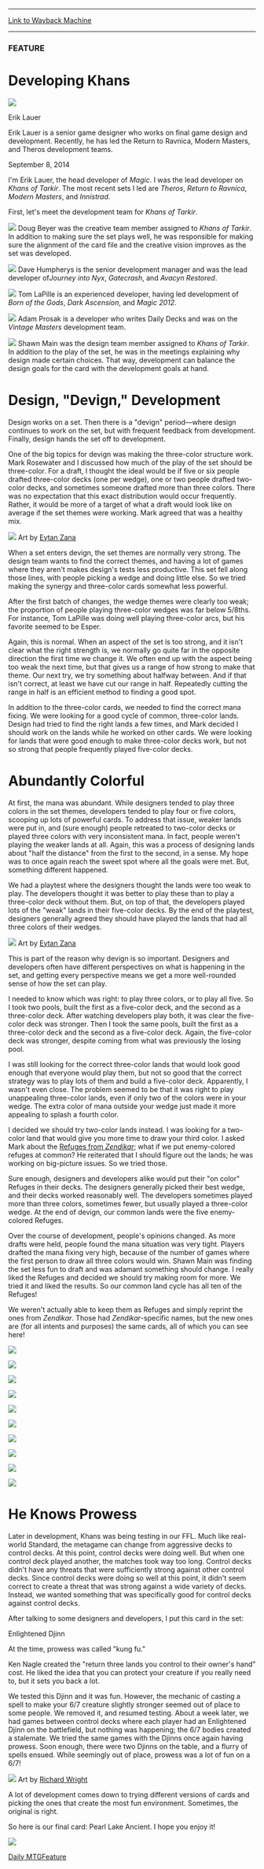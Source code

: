 
---
[Link to Wayback Machine](https://web.archive.org/web/20140911031817/http://magic.wizards.com/en/articles/archive/feature/developing-khans-2014-09-08)

[_metadata_:wayback_url]:- "http://magic.wizards.com/en/articles/archive/feature/developing-khans-2014-09-08"
[_metadata_:wayback_raw_url]:- "https://web.archive.org/web/20140911031817id_/http://magic.wizards.com/en/articles/archive/feature/developing-khans-2014-09-08"
[_metadata_:wayback_capture_timestamp]:- "2014-09-11 03:18:17+00:00"
[_metadata_:generator]:- "Drupal 7 (http://drupal.org)"
[_metadata_:description]:- "Developing the common land cycle and something for the control mirror in Khans of Tarkir."
[_metadata_:publish_date]:- "2014-09-08"
---





### FEATURE


Developing Khans
================



![](https://media.magic.wizards.com/styles/auth_small/public/images/person/authorpic_eriklauer.jpg)

Erik Lauer

Erik Lauer is a senior game designer who works on final game design and development. Recently, he has led the Return to Ravnica, Modern Masters, and Theros development teams. 


September 8, 2014
 










I'm Erik Lauer, the head developer of *Magic*. I was the lead developer on *Khans of Tarkir*. The most recent sets I led are *Theros*, *Return to Ravnica*, *Modern Masters*, and *Innistrad*.


First, let's meet the development team for *Khans of Tarkir*.


![](https://media.wizards.com/images/magic/daily/features/2014/askl67dfue_beyer.jpg)
Doug Beyer was the creative team member assigned to *Khans of Tarkir*. In addition to making sure the set plays well, he was responsible for making sure the alignment of the card file and the creative vision improves as the set was developed.





![](https://media.wizards.com/images/magic/daily/features/2014/askl67dfue_humpherys.jpg)
Dave Humpherys is the senior development manager and was the lead developer of*Journey into Nyx*, *Gatecrash*, and *Avacyn Restored*.





![](https://media.wizards.com/images/magic/daily/features/2014/askl67dfue_lapille.jpg)
Tom LaPille is an experienced developer, having led development of *Born of the Gods*, *Dark Ascension*, and *Magic 2012*.





![](https://media.wizards.com/images/magic/daily/features/2014/askl67dfue_prozak.jpg)
Adam Prosak is a developer who writes Daily Decks and was on the *Vintage Masters* development team.





![](https://media.wizards.com/images/magic/daily/features/2014/askl67dfue_main.jpg)
Shawn Main was the design team member assigned to *Khans of Tarkir*. In addition to the play of the set, he was in the meetings explaining why design made certain choices. That way, development can balance the design goals for the card with the development goals at hand.





Design, "Devign," Development
=============================


Design works on a set. Then there is a "devign" period—where design continues to work on the set, but with frequent feedback from development. Finally, design hands the set off to development.


One of the big topics for devign was making the three-color structure work. Mark Rosewater and I discussed how much of the play of the set should be three-color. For a draft, I thought the ideal would be if five or six people drafted three-color decks (one per wedge), one or two people drafted two-color decks, and sometimes someone drafted more than three colors. There was no expectation that this exact distribution would occur frequently. Rather, it would be more of a target of what a draft would look like on average if the set themes were working. Mark agreed that was a healthy mix.


![](https://media.wizards.com/images/magic/daily/features/2014/cardart_jfkaeesdf.jpg)
Art by [Eytan Zana](http://gatherer.wizards.com/Pages/Search/Default.aspx?output=spoiler&method=visual&action=advanced&artist=[%22Eytan+Zana%22])


When a set enters devign, the set themes are normally very strong. The design team wants to find the correct themes, and having a lot of games where they aren't makes design's tests less productive. This set fell along those lines, with people picking a wedge and doing little else. So we tried making the synergy and three-color cards somewhat less powerful.


After the first batch of changes, the wedge themes were clearly too weak; the proportion of people playing three-color wedges was far below 5/8ths. For instance, Tom LaPille was doing well playing three-color arcs, but his favorite seemed to be Esper.


Again, this is normal. When an aspect of the set is too strong, and it isn't clear what the right strength is, we normally go quite far in the opposite direction the first time we change it. We often end up with the aspect being too weak the next time, but that gives us a range of how strong to make that theme. Our next try, we try something about halfway between. And if that isn't correct, at least we have cut our range in half. Repeatedly cutting the range in half is an efficient method to finding a good spot.


In addition to the three-color cards, we needed to find the correct mana fixing. We were looking for a good cycle of common, three-color lands. Design had tried to find the right lands a few times, and Mark decided I should work on the lands while he worked on other cards. We were looking for lands that were good enough to make three-color decks work, but not so strong that people frequently played five-color decks.


Abundantly Colorful
===================


At first, the mana was abundant. While designers tended to play three colors in the set themes, developers tended to play four or five colors, scooping up lots of powerful cards. To address that issue, weaker lands were put in, and (sure enough) people retreated to two-color decks or played three colors with very inconsistent mana. In fact, people weren't playing the weaker lands at all. Again, this was a process of designing lands about "half the distance" from the first to the second, in a sense. My hope was to once again reach the sweet spot where all the goals were met. But, something different happened.


We had a playtest where the designers thought the lands were too weak to play. The developers thought it was better to play these than to play a three-color deck without them. But, on top of that, the developers played lots of the "weak" lands in their five-color decks. By the end of the playtest, designers generally agreed they should have played the lands that had all three colors of their wedges.


![](https://media.wizards.com/images/magic/daily/features/2014/cardart_87ejbsdf.jpg)
Art by [Eytan Zana](http://gatherer.wizards.com/Pages/Search/Default.aspx?output=spoiler&method=visual&action=advanced&artist=[%22Eytan+Zana%22])


This is part of the reason why devign is so important. Designers and developers often have different perspectives on what is happening in the set, and getting every perspective means we get a more well-rounded sense of how the set can play.


I needed to know which was right: to play three colors, or to play all five. So I took two pools, built the first as a five-color deck, and the second as a three-color deck. After watching developers play both, it was clear the five-color deck was stronger. Then I took the same pools, built the first as a three-color deck and the second as a five-color deck. Again, the five-color deck was stronger, despite coming from what was previously the losing pool.


I was still looking for the correct three-color lands that would look good enough that everyone would play them, but not so good that the correct strategy was to play lots of them and build a five-color deck. Apparently, I wasn't even close. The problem seemed to be that it was right to play unappealing three-color lands, even if only two of the colors were in your wedge. The extra color of mana outside your wedge just made it more appealing to splash a fourth color.


I decided we should try two-color lands instead. I was looking for a two-color land that would give you more time to draw your third color. I asked Mark about the [Refuges from *Zendikar*](http://gatherer.wizards.com/Pages/Search/Default.aspx?output=spoiler&method=visual&action=advanced&set=+[%22Zendikar%22]&name=+[Refuge]); what if we put enemy-colored refuges at common? He reiterated that I should figure out the lands; he was working on big-picture issues. So we tried those.


Sure enough, designers and developers alike would put their "on color" Refuges in their decks. The designers generally picked their best wedge, and their decks worked reasonably well. The developers sometimes played more than three colors, sometimes fewer, but usually played a three-color wedge. At the end of devign, our common lands were the five enemy-colored Refuges.


Over the course of development, people's opinions changed. As more drafts were held, people found the mana situation was very tight. Players drafted the mana fixing very high, because of the number of games where the first person to draw all three colors would win. Shawn Main was finding the set less fun to draft and was adamant something should change. I really liked the Refuges and decided we should try making room for more. We tried it and liked the results. So our common land cycle has all ten of the Refuges!


We weren't actually able to keep them as Refuges and simply reprint the ones from *Zendikar*. Those had *Zendikar*-specific names, but the new ones are (for all intents and purposes) the same cards, all of which you can see here!




![](https://media.wizards.com/images/magic/tcg/products/ktk/8arg43u984398yf/en_jxwoo59fvy.png)


![](https://media.wizards.com/images/magic/tcg/products/ktk/8arg43u984398yf/en_kx5tq2x0qf.png)




![](https://media.wizards.com/images/magic/tcg/products/ktk/8arg43u984398yf/en_pusvo75pef.png)


![](https://media.wizards.com/images/magic/tcg/products/ktk/8arg43u984398yf/en_37z6pxjevm.png)




![](https://media.wizards.com/images/magic/tcg/products/ktk/8arg43u984398yf/en_jdlkss1bzm.png)


![](https://media.wizards.com/images/magic/tcg/products/ktk/8arg43u984398yf/en_lctyntabx5.png)




![](https://media.wizards.com/images/magic/tcg/products/ktk/8arg43u984398yf/en_nxdkswl3ur.png)


![](https://media.wizards.com/images/magic/tcg/products/ktk/8arg43u984398yf/en_lhzynt0cou.png)




![](https://media.wizards.com/images/magic/tcg/products/ktk/8arg43u984398yf/en_fg237t67ee.png)


![](https://media.wizards.com/images/magic/tcg/products/ktk/8arg43u984398yf/en_agscypux1s.png)





He Knows Prowess
================


Later in development, Khans was being testing in our FFL. Much like real-world Standard, the metagame can change from aggressive decks to control decks. At this point, control decks were doing well. But when one control deck played another, the matches took way too long. Control decks didn't have any threats that were sufficiently strong against other control decks. Since control decks were doing so well at this point, it didn't seem correct to create a threat that was strong against a wide variety of decks. Instead, we wanted something that was specifically good for control decks against control decks.


After talking to some designers and developers, I put this card in the set:


Enlightened Djinn  



At the time, prowess was called "kung fu."


Ken Nagle created the "return three lands you control to their owner's hand" cost. He liked the idea that you can protect your creature if you really need to, but it sets you back a lot.


We tested this Djinn and it was fun. However, the mechanic of casting a spell to make your 6/7 creature slightly stronger seemed out of place to some people. We removed it, and resumed testing. About a week later, we had games between control decks where each player had an Enlightened Djinn on the battlefield, but nothing was happening; the 6/7 bodies created a stalemate. We tried the same games with the Djinns once again having prowess. Soon enough, there were two Djinns on the table, and a flurry of spells ensued. While seemingly out of place, prowess was a lot of fun on a 6/7!


![](https://media.wizards.com/images/magic/daily/features/2014/cardart_jfkajbsdf.jpg)
Art by [Richard Wright](http://gatherer.wizards.com/Pages/Search/Default.aspx?output=spoiler&method=visual&action=advanced&artist=[%22Richard+Wright%22])


A lot of development comes down to trying different versions of cards and picking the ones that create the most fun environment. Sometimes, the original is right.


So here is our final card: Pearl Lake Ancient. I hope you enjoy it!


![](https://media.wizards.com/images/magic/tcg/products/ktk/8arg43u984398yf/en_x4p59deuyk.png)

[Daily MTG](/en/tags/daily-mtg)[Feature](/en/tags/feature)





 
 




  







